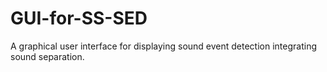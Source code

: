 # GUI-for-SS-SED
A graphical user interface for displaying sound event detection integrating sound separation.
